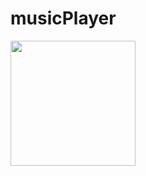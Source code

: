 # musicPlayer

<img src="https://github.com/ozzs/musicPlayer/blob/main/assets/MusicPlayerLogo.png" width="200">
